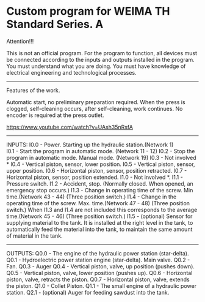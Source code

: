 # Custom program for WEIMA TH Standard Series. A

Attention!!!

This is not an official program.
For the program to function, all devices must be connected according to the inputs and outputs installed in the program.
You must understand what you are doing.
You must have knowledge of electrical engineering and technological processes.

-------------------------------------------------------------------

Features of the work.

Automatic start, no preliminary preparation required.
When the press is clogged, self-cleaning occurs, after self-cleaning, work continues.
No encoder is required at the press outlet.

https://www.youtube.com/watch?v=UAsh35nRsfA

-------------------------------------------------------------------

INPUTS:
I0.0 - Power. Starting up the hydraulic station.(Network 1)<br>
I0.1 - Start the program in automatic mode. (Network 11 - 12)
I0.2 - Stop the program in automatic mode. Manual mode. (Network 19)
I0.3 - Not involved *
I0.4 - Vertical piston, sensor, lower position.
I0.5 - Vertical piston, sensor, upper position.
I0.6 - Horizontal piston, sensor, position retracted.
I0.7 - Horizontal piston, sensor, position extended.
I1.0 - Not involved *.
I1.1 - Pressure switch.
I1.2 - Accident, stop. (Normally closed. When opened, an emergency stop occurs.)
I1.3 - Change in operating time of the screw. Min time.(Network 43 - 44) (Three position switch.)
I1.4 - Change in the operating time of the screw. Max. time.(Network 47 - 48) (Three position switch.)
When I1.3 and I1.4 are not included this corresponds to the average time.(Network 45 - 46) (Three position switch.)
I1.5 - (optional) Sensor for supplying material to the tank. It is installed at the right level in the tank, to automatically feed the material into the tank, to maintain the same amount of material in the tank.

-------------------------------------------------------------------

OUTPUTS:
Q0.0 - The engine of the hydraulic power station (star-delta).
Q0.1 - Hydroelectric power station engine (star-delta). Main valve.
Q0.2 - Fan.
Q0.3 - Auger
Q0.4 - Vertical piston, valve, up position (pushes down).
Q0.5 - Vertical piston, valve, lower position (pushes up).
Q0.6 - Horizontal piston, valve, retracts the piston.
Q0.7 - Horizontal piston, valve, extends the piston.
Q1.0 - Collet Piston.
Q1.1 - The small engine of a hydraulic power station.
Q2.1 - (optional) Auger for feeding sawdust into the tank.

